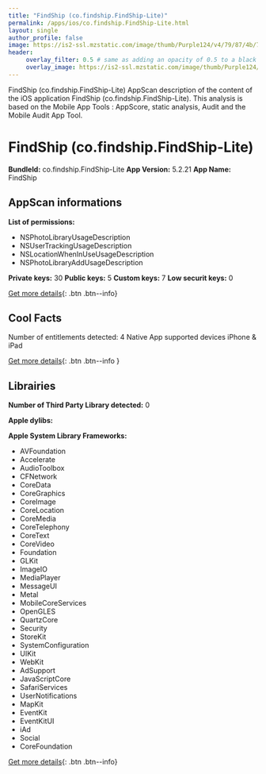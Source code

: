 ```yaml
---
title: "FindShip (co.findship.FindShip-Lite)"
permalink: /apps/ios/co.findship.FindShip-Lite.html
layout: single
author_profile: false
image: https://is2-ssl.mzstatic.com/image/thumb/Purple124/v4/79/87/4b/79874ba9-c89d-be2f-4dbd-caa51d4ad654/AppIcon-0-0-1x_U007emarketing-0-0-0-9-0-0-sRGB-0-0-0-GLES2_U002c0-512MB-85-220-0-0.png/512x512bb.jpg
header: 
     overlay_filter: 0.5 # same as adding an opacity of 0.5 to a black background
     overlay_image: https://is2-ssl.mzstatic.com/image/thumb/Purple124/v4/79/87/4b/79874ba9-c89d-be2f-4dbd-caa51d4ad654/AppIcon-0-0-1x_U007emarketing-0-0-0-9-0-0-sRGB-0-0-0-GLES2_U002c0-512MB-85-220-0-0.png/512x512bb.jpg
---
```

FindShip (co.findship.FindShip-Lite) AppScan description of the content of the iOS application FindShip (co.findship.FindShip-Lite). This analysis is based on the Mobile App Tools : AppScore, static analysis, Audit and the Mobile Audit App Tool.

# FindShip (co.findship.FindShip-Lite)

**BundleId:** co.findship.FindShip-Lite
**App Version:** 5.2.21
**App Name:** FindShip


## AppScan informations 

**List of permissions:** 
- NSPhotoLibraryUsageDescription
- NSUserTrackingUsageDescription
- NSLocationWhenInUseUsageDescription
- NSPhotoLibraryAddUsageDescription
  
  
**Private keys:** 30
**Public keys:** 5
**Custom keys:** 7
**Low securit keys:** 0
  
[Get more details](/pricing.html){: .btn .btn--info}

## Cool Facts

Number of entitlements detected: 4
Native App
supported devices iPhone & iPad
  
[Get more details](/pricing.html){: .btn .btn--info }

## Librairies 
**Number of Third Party Library detected:** 0


**Apple dylibs:**


**Apple System Library Frameworks:**
- AVFoundation
- Accelerate
- AudioToolbox
- CFNetwork
- CoreData
- CoreGraphics
- CoreImage
- CoreLocation
- CoreMedia
- CoreTelephony
- CoreText
- CoreVideo
- Foundation
- GLKit
- ImageIO
- MediaPlayer
- MessageUI
- Metal
- MobileCoreServices
- OpenGLES
- QuartzCore
- Security
- StoreKit
- SystemConfiguration
- UIKit
- WebKit
- AdSupport
- JavaScriptCore
- SafariServices
- UserNotifications
- MapKit
- EventKit
- EventKitUI
- iAd
- Social
- CoreFoundation


  
[Get more details](/pricing.html){: .btn .btn--info}


